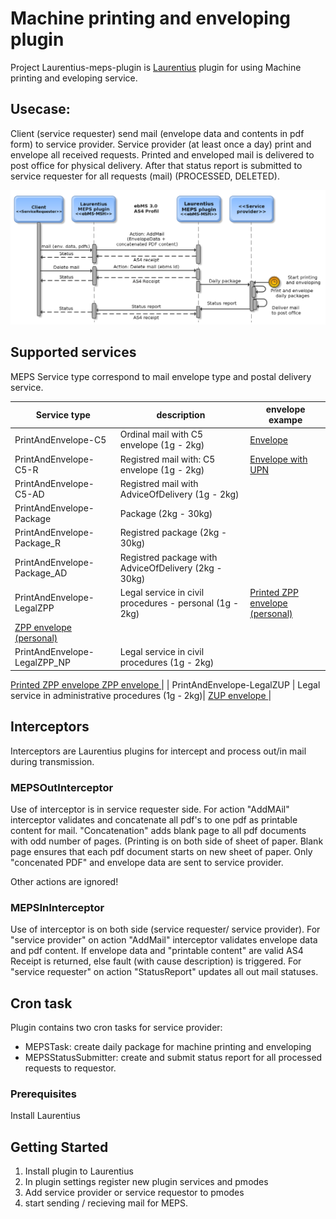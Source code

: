 # Machine printing and enveloping plugin
Project Laurentius-meps-plugin is [Laurentius](https://github.com/VsrsCif/Laurentius)  plugin 
for using Machine printing and eveloping service. 

## Usecase:
Client (service requester) send mail (envelope data and contents in pdf form) to service provider.
Service provider (at least once a day) print and envelope all received requests. Printed and enveloped mail is delivered to post office for physical delivery. After that
status report is submitted to service requester for all requests (mail) (PROCESSED, DELETED). 

![MEPS service sequence diagram](https://github.com/VsrsCif/Laurentius-meps-plugin/blob/master/docs/images/meps-actions.png)


## Supported services
MEPS Service type correspond to mail envelope type and postal delivery service.

| Service type  | description | envelope exampe |
| ------------- | ------------- | ------------- |
| PrintAndEnvelope-C5      | Ordinal mail with C5 envelope (1g - 2kg)|  [Envelope](https://github.com/VsrsCif/Laurentius-meps-plugin/blob/master/docs/Envelope-ordinar.png) |
| PrintAndEnvelope-C5-R    | Registred mail with: C5 envelope (1g - 2kg) | [Envelope with UPN](https://github.com/VsrsCif/Laurentius-meps-plugin/blob/master/docs/Envelope-ordinar-UPN.png)  |
| PrintAndEnvelope-C5-AD   | Registred  mail with AdviceOfDelivery  (1g - 2kg) | |
| PrintAndEnvelope-Package | Package  (2kg - 30kg) | |
| PrintAndEnvelope-Package_R | Registred package  (2kg - 30kg) | |
| PrintAndEnvelope-Package_AD| Registred package with AdviceOfDelivery  (2kg - 30kg) | |
| PrintAndEnvelope-LegalZPP  | Legal service in civil procedures - personal (1g - 2kg) | [Printed ZPP envelope (personal)](https://github.com/VsrsCif/Laurentius-meps-plugin/blob/master/docs/ZPP_osebno.pdf)
[ZPP envelope (personal)](https://github.com/VsrsCif/Laurentius-meps-plugin/blob/master/docs/ZPP_Osebna_printed.png) | 
| PrintAndEnvelope-LegalZPP_NP | Legal service in civil procedures  (1g - 2kg)|  
[ Printed ZPP envelope ]( https://github.com/VsrsCif/Laurentius-meps-plugin/blob/master/docs/ZPP_Navadna_printed.png)
 [ZPP envelope ]( https://github.com/VsrsCif/Laurentius-meps-plugin/blob/master/docs/ZPP_navadno.pdf) |
| PrintAndEnvelope-LegalZUP |  Legal service in administrative procedures (1g - 2kg)|   [ZUP envelope ](https://github.com/VsrsCif/Laurentius-meps-plugin/blob/master/docs/ZUP.pdf) |


## Interceptors
Interceptors are Laurentius plugins for intercept and process out/in mail during transmission. 
### MEPSOutInterceptor
Use of interceptor is in service requester side. For action "AddMAil" interceptor validates and 
concatenate all pdf's to one pdf as printable content for mail. 
"Concatenation" adds blank page to all pdf documents with odd number of pages. 
(Printing is on both side of sheet of paper. Blank page ensures that each pdf document starts on new sheet of paper.
Only "concenated PDF" and envelope data are sent to service provider.

Other actions are ignored!

### MEPSInInterceptor
Use of interceptor is on both side (service requester/ service provider). 
For "service provider" on action "AddMail" interceptor validates envelope data and pdf content.
If envelope data and "printable content" are valid AS4 Receipt is returned, else fault (with cause description) is triggered. 
For "service requester" on action "StatusReport" updates all out mail statuses.


## Cron task
Plugin contains two cron tasks for service provider:
 * MEPSTask: create daily package for machine printing and enveloping
 * MEPSStatusSubmitter: create and submit status report for all processed requests to requestor.



### Prerequisites
Install Laurentius


## Getting Started
1. Install plugin to Laurentius
2. In plugin settings register new plugin services and pmodes
3. Add service provider or service requestor to pmodes
4. start sending / recieving mail for MEPS.

